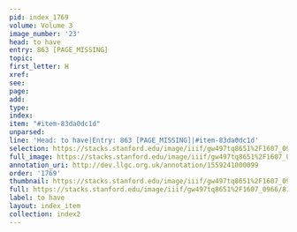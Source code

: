 ```yaml
---
pid: index_1769
volume: Volume 3
image_number: '23'
head: to have
entry: 863 [PAGE_MISSING]
topic: 
first_letter: H
xref: 
see: 
page: 
add: 
type: 
index: 
item: "#item-83da0dc1d"
unparsed: 
line: 'Head: to have|Entry: 863 [PAGE_MISSING]|#item-83da0dc1d'
selection: https://stacks.stanford.edu/image/iiif/gw497tq8651%2F1607_0966/817,2947,419,99/full/0/default.jpg
full_image: https://stacks.stanford.edu/image/iiif/gw497tq8651%2F1607_0966/full/full/0/default.jpg
annotation_uri: http://dev.llgc.org.uk/annotation/1559241000099
order: '1769'
thumbnail: https://stacks.stanford.edu/image/iiif/gw497tq8651%2F1607_0966/full/100,/0/default.jpg
full: https://stacks.stanford.edu/image/iiif/gw497tq8651%2F1607_0966/817,2947,419,99/full/0/default.jpg
label: to have
layout: index_item
collection: index2
---
```

